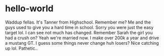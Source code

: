# hello-world

Waddup fellas. It's Tanner from Highschool. Remember me? Me and the guys used to give you a hard time in school. Sorry you were just the easy target lol. I can see not much has changed. Remember Sarah the girl you had a crush on? Yeah we're married now. I make over 200k a year and drive a mustang GT. I guess some things never change huh losers? Nice catching up lol. Pathetic..
